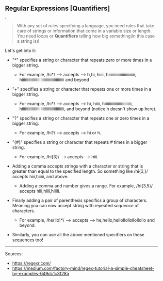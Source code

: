 <!--title="Regular Expressions [Quantifiers]"-->

## Regular Expressions [Quantifiers]

<img src="https://static.propublica.org/images/loops/loopfnct.gif" style="zoom:25%;" />

> With any set of rules specifying a language, you need rules that take care of strings or information that come in a variable size or length. You need loops or **Quantifiers** telling how big something(in this case a string is)!

Let's get into it:



* "*" specifies a string or character that repeats zero or more times in a bigger string.
  * For example, /hi*/ --> accepts --> h,hi, hiiii, hiiiiiiiiiiiiiiiiiiiiiiiiii, hiiiiiiiiiiiiiiiiiiiiiiiiiiiiiiiiiiiiiiiii and beyond

* "+" specifies a string or character that repeats one or more times in a bigger string.
  * For example, /hi*/ --> accepts --> hi, hiiii, hiiiiiiiiiiiiiiiiiiiiiiiiii, hiiiiiiiiiiiiiiiiiiiiiiiiiiiiiiiiiiiiiiiii, and beyond (notice h doesn't show up here).

* "?" specifies a string or character that repeats one or zero times in a bigger string.
  * For example, /hi?/ --> accepts --> hi or h.

* "{#}" specifies a string or character that repeats # times in a bigger string.
  * For example, /hi{3}/ --> accepts --> hiii.
* Adding a comma accepts strings with a character or string that is greater than equal to the specified length. So something like /hi{3,}/ accepts hiii,hiiiii, and above.
  * Adding a comma and number gives a range. For example, /hi{3,5}/ accepts hiii,hiiii,hiiiii.
  
* Finally adding a pair of parenthesis specifics a group of characters. Meaning you can now accept string with repeated *sequence* of characters.
  * For example, /he(llo)*/ --> accepts --> he,hello,hellollollollollollo and beyond.
* Similarly, you can use all the above mentioned specifiers on these sequences too!
  

***

Sources:

* https://regexr.com/
* https://medium.com/factory-mind/regex-tutorial-a-simple-cheatsheet-by-examples-649dc1c3f285